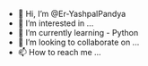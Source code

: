 - 👋 Hi, I’m @Er-YashpalPandya
- 👀 I’m interested in ...
- 🌱 I’m currently learning - Python
- 💞️ I’m looking to collaborate on ...
- 📫 How to reach me ...

<!---
Er-YashpalPandya/Er-YashpalPandya is a ✨ special ✨ repository because its `README.md` (this file) appears on your GitHub profile.
You can click the Preview link to take a look at your changes.
--->
